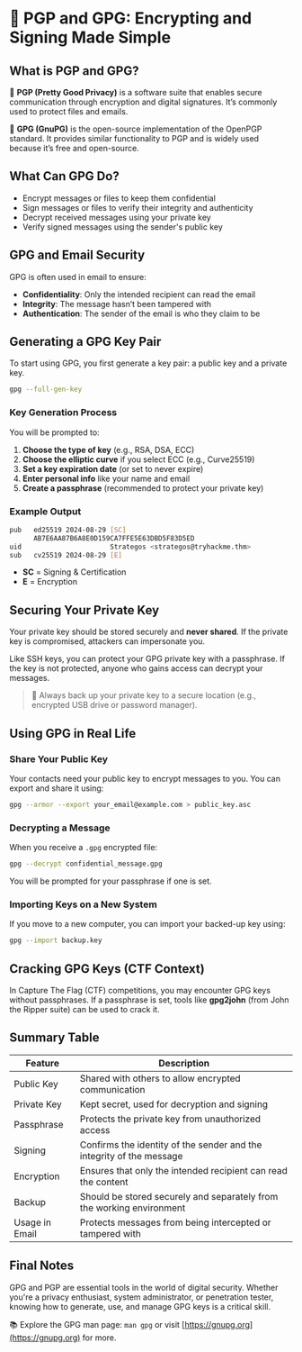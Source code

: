 # 📝 PGP and GPG: Encrypting and Signing Made Simple

## What is PGP and GPG?

🦋 **PGP (Pretty Good Privacy)** is a software suite that enables secure communication through encryption and digital signatures. It’s commonly used to protect files and emails.

📖 **GPG (GnuPG)** is the open-source implementation of the OpenPGP standard. It provides similar functionality to PGP and is widely used because it’s free and open-source.

## What Can GPG Do?

- Encrypt messages or files to keep them confidential
- Sign messages or files to verify their integrity and authenticity
- Decrypt received messages using your private key
- Verify signed messages using the sender's public key

## GPG and Email Security

GPG is often used in email to ensure:
- **Confidentiality**: Only the intended recipient can read the email
- **Integrity**: The message hasn’t been tampered with
- **Authentication**: The sender of the email is who they claim to be

## Generating a GPG Key Pair

To start using GPG, you first generate a key pair: a public key and a private key.

```bash
gpg --full-gen-key
```

### Key Generation Process
You will be prompted to:
1. **Choose the type of key** (e.g., RSA, DSA, ECC)
2. **Choose the elliptic curve** if you select ECC (e.g., Curve25519)
3. **Set a key expiration date** (or set to never expire)
4. **Enter personal info** like your name and email
5. **Create a passphrase** (recommended to protect your private key)

### Example Output
```bash
pub   ed25519 2024-08-29 [SC]
      AB7E6AA87B6A8E0D159CA7FFE5E63DBD5F83D5ED
uid                      Strategos <strategos@tryhackme.thm>
sub   cv25519 2024-08-29 [E]
```

- **SC** = Signing & Certification
- **E** = Encryption

## Securing Your Private Key

Your private key should be stored securely and **never shared**. If the private key is compromised, attackers can impersonate you.

Like SSH keys, you can protect your GPG private key with a passphrase. If the key is not protected, anyone who gains access can decrypt your messages.

> 🔐 Always back up your private key to a secure location (e.g., encrypted USB drive or password manager).

## Using GPG in Real Life

### Share Your Public Key
Your contacts need your public key to encrypt messages to you. You can export and share it using:

```bash
gpg --armor --export your_email@example.com > public_key.asc
```

### Decrypting a Message

When you receive a `.gpg` encrypted file:

```bash
gpg --decrypt confidential_message.gpg
```

You will be prompted for your passphrase if one is set.

### Importing Keys on a New System

If you move to a new computer, you can import your backed-up key using:

```bash
gpg --import backup.key
```

## Cracking GPG Keys (CTF Context)

In Capture The Flag (CTF) competitions, you may encounter GPG keys without passphrases. If a passphrase is set, tools like **gpg2john** (from John the Ripper suite) can be used to crack it.

## Summary Table

| Feature               | Description                                                                 |
|-----------------------|-----------------------------------------------------------------------------|
| Public Key            | Shared with others to allow encrypted communication                         |
| Private Key           | Kept secret, used for decryption and signing                                |
| Passphrase            | Protects the private key from unauthorized access                           |
| Signing               | Confirms the identity of the sender and the integrity of the message        |
| Encryption            | Ensures that only the intended recipient can read the content               |
| Backup                | Should be stored securely and separately from the working environment       |
| Usage in Email        | Protects messages from being intercepted or tampered with                   |

## Final Notes

GPG and PGP are essential tools in the world of digital security. Whether you're a privacy enthusiast, system administrator, or penetration tester, knowing how to generate, use, and manage GPG keys is a critical skill.

📚 Explore the GPG man page: `man gpg` or visit [https://gnupg.org](https://gnupg.org) for more.
